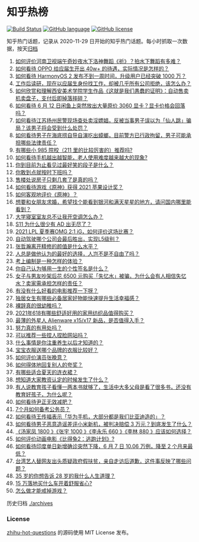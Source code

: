 # 知乎热榜
[![Build Status](https://github.com/ToWeLong/zhihu-hot-questions/workflows/CI/badge.svg)](https://github.com/ToWeLong/zhihu-hot-questions/actions)
[![GitHub language](https://img.shields.io/badge/language-golang-orange.svg)](https://golang.org/)
[![GitHub license](https://img.shields.io/github/license/ToWeLong/zhihu-hot-questions)](https://github.com/ToWeLong/zhihu-hot-questions/blob/main/LICENSE)

知乎热门话题，记录从 2020-11-29 日开始的知乎热门话题。每小时抓取一次数据，按天[归档](./archives)

<!-- BEGIN -->

1. [如何评价河南卫视端午奇妙夜水下洛神舞蹈《祈》？拍水下舞蹈有多难？](https://www.zhihu.com/question/464684523)
1. [如何看待 OPPO 给应届生开出 40w+ 的待遇，实际情况是怎样的？](https://www.zhihu.com/question/420016446)
1. [如何看待 HarmonyOS 2 发布不到一周时间，升级用户已经突破 1000 万？](https://www.zhihu.com/question/464105336)
1. [工作后读研，现在以应届生身份找工作，却被几乎所有公司拒绝，该怎么办？](https://www.zhihu.com/question/365741144)
1. [如何欣赏和理解西安美术学院学生作品《这就是我们愚蠢的证明》：自动售卖机卖盘子，支付后即掉落摔碎？](https://www.zhihu.com/question/464470625)
1. [如何看待 6 月 12 日闲鱼上突然放出大量原价 3060 显卡？显卡价格会回落吗？](https://www.zhihu.com/question/464693862)
1. [如何看待江苏扬州民警现场查处卖淫嫖娼，反被当事男子误以为「仙人跳」骗局？该男子将会受到什么处罚？](https://www.zhihu.com/question/464879487)
1. [如何看待男子在海底捞自导自演吃出蟑螂，目前警方已行政拘留，男子可能承担哪些法律责任？](https://www.zhihu.com/question/465079839)
1. [有哪些小 985 院校（211 里的比较厉害的）推荐吗?](https://www.zhihu.com/question/458752533)
1. [如何看待手机越出越智能，老人使用难度越来越大的现象?](https://www.zhihu.com/question/464837417)
1. [你到目前为止看见过最好笑的段子是什么？](https://www.zhihu.com/question/297417967)
1. [你敢到点就按时下班吗？](https://www.zhihu.com/question/457104253)
1. [售楼处说房子只剩几套了是真的吗？](https://www.zhihu.com/question/460961867)
1. [如何看待游戏《原神》获得 2021 苹果设计奖？](https://www.zhihu.com/question/464501473)
1. [如何客观地评价《原神》？](https://www.zhihu.com/question/464579154)
1. [想要和女朋友求婚，希望找个能看到银河和满天星星的地方，请问国内哪里能看到？](https://www.zhihu.com/question/453392696)
1. [大学寝室室友总不让我开空调怎么办？](https://www.zhihu.com/question/38044867)
1. [S11 为什么很少有 AD 出无尽了？](https://www.zhihu.com/question/464242423)
1. [2021 LPL 夏季赛OMG 2:1 iG，如何评价这场比赛？](https://www.zhihu.com/question/464960777)
1. [自动驾驶哪个公司会最后胜出，实现L5级别？](https://www.zhihu.com/question/464799134)
1. [张哲瀚离开精修的颜值是什么水平？](https://www.zhihu.com/question/464609843)
1. [人总是做他认为的最好的选择，人岂不是不自由了吗？](https://www.zhihu.com/question/464970403)
1. [考上编制是一种怎样的体验？](https://www.zhihu.com/question/64229374)
1. [你自己认为够用一生的个性签名是什么？](https://www.zhihu.com/question/435362231)
1. [女子与男友吵架后花 6500 元购买「失忆水」被骗，为什么会有人相信失忆水？卖家需承担怎样的责任？](https://www.zhihu.com/question/465082372)
1. [有没有什么好看的电影推荐一下呀？](https://www.zhihu.com/question/454823503)
1. [独居女生有哪些必备居家好物能快速提升生活幸福感？](https://www.zhihu.com/question/458240830)
1. [裸辞真的很幼稚吗？](https://www.zhihu.com/question/449669673)
1. [2021年618有哪些舒适好用的家用纺织品值得购买？](https://www.zhihu.com/question/464768591)
1. [最薄的外星人 Alienware x15/x17 新品，是否值得入手？](https://www.zhihu.com/question/462727712)
1. [努力真的有用处吗？](https://www.zhihu.com/question/463717843)
1. [可以推荐一些捏人捏脸网站吗？](https://www.zhihu.com/question/393571778)
1. [什么事情是你注重养生以后才知道的？](https://www.zhihu.com/question/451372641)
1. [宝宝衣服送哪个品牌的衣服比较好？](https://www.zhihu.com/question/462897746)
1. [如何评价演员张晚意？](https://www.zhihu.com/question/460146061)
1. [如何得体地回复别人的夸奖？](https://www.zhihu.com/question/23758741)
1. [有哪些适合夏天的连衣裙？](https://www.zhihu.com/question/322674453)
1. [想知道大家教资认定的时候发生了什么？](https://www.zhihu.com/question/404114152)
1. [有人说教育孩子看懂一两本书就够了，生活中大多父母是看了很多书，还没有教育好孩子，为什么呢？](https://www.zhihu.com/question/457945306)
1. [如何看待尹正无效减肥？](https://www.zhihu.com/question/464743137)
1. [7个月如何备考公务员？](https://www.zhihu.com/question/453217326)
1. [如何看待王传福表示「华为手机，大部分都是我们比亚迪造的」？](https://www.zhihu.com/question/464283085)
1. [如何看待男子恶意造谣差评小米新机，被判决赔偿 3 万元？到底发生了什么？](https://www.zhihu.com/question/464106592)
1. [《汤家凤 1800 》《张宇 1000 》《李永乐 660 》《李林 880 》应该如何选择？](https://www.zhihu.com/question/374315667)
1. [如何评价动画电影《比得兔2：逃跑计划》?](https://www.zhihu.com/question/460509561)
1. [如何看待印度单日新增确诊突然下降，6 月 7 日 10.06 万例，降至 2 个月来最低？](https://www.zhihu.com/question/464053148)
1. [台湾艺人替网友出头质疑政府假扶贫，亲自走访后道歉，这件事反映了哪些问题？](https://www.zhihu.com/question/464604915)
1. [35 岁的你想告诉 28 岁的我什么人生道理？](https://www.zhihu.com/question/345832687)
1. [15 万落地买什么车开着舒服省心?](https://www.zhihu.com/question/441839447)
1. [怎么做才能戒掉游戏？](https://www.zhihu.com/question/463153729)

<!-- END -->

历史归档 [./archives](./archives)


### License
[zhihu-hot-questions](https://github.com/towelong/zhihu-hot-questions) 的源码使用 MIT License 发布。